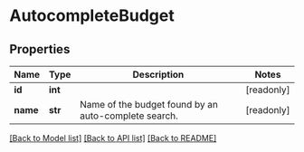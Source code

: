 # AutocompleteBudget

## Properties
Name | Type | Description | Notes
------------ | ------------- | ------------- | -------------
**id** | **int** |  | [readonly] 
**name** | **str** | Name of the budget found by an auto-complete search. | [readonly] 

[[Back to Model list]](../README.md#documentation-for-models) [[Back to API list]](../README.md#documentation-for-api-endpoints) [[Back to README]](../README.md)


